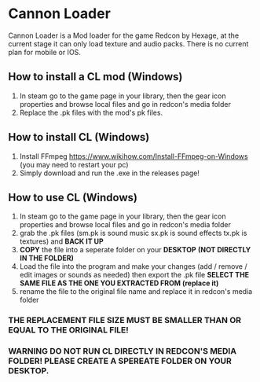 # Cannon Loader
Cannon Loader is a Mod loader for the game Redcon by Hexage, at the current stage it can only load texture and audio packs. There is no current plan for mobile or IOS.

## How to install a CL mod (Windows)
1. In steam go to the game page in your library, then the gear icon properties and browse local files and go in redcon's media folder
2. Replace the .pk files with the mod's pk files.

## How to install CL (Windows)

 1. Install FFmpeg https://www.wikihow.com/Install-FFmpeg-on-Windows (you may need to restart your pc)
 2. Simply download and run the .exe in the releases page!

## How to use CL (Windows)

 1. In steam go to the game page in your library, then the gear icon properties and browse local files and go in redcon's media folder
 2.  grab the .pk files (sm.pk is sound music sx.pk is sound effects tx.pk is textures) and **BACK IT UP**
 3. **COPY** the file into a seperate folder on your **DESKTOP** **(NOT DIRECTLY IN THE FOLDER)**
 4. Load the file into the program and make your changes (add / remove / edit images or sounds as needed) then export the .pk file **SELECT THE SAME FILE AS THE ONE YOU EXTRACTED FROM (replace it)**
 5. rename the file to the original file name and replace it in redcon's media folder

### THE REPLACEMENT FILE SIZE MUST BE SMALLER THAN OR EQUAL TO THE ORIGINAL FILE!
### WARNING DO NOT RUN CL DIRECTLY IN REDCON'S MEDIA FOLDER! PLEASE CREATE A SPEREATE FOLDER ON YOUR DESKTOP.
